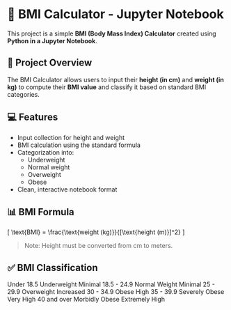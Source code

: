 # 🧮 BMI Calculator - Jupyter Notebook

This project is a simple **BMI (Body Mass Index) Calculator** created using **Python in a Jupyter Notebook**.

## 📌 Project Overview

The BMI Calculator allows users to input their **height (in cm)** and **weight (in kg)** to compute their **BMI value** and classify it based on standard BMI categories.

## 💻 Features

- Input collection for height and weight
- BMI calculation using the standard formula
- Categorization into:
  - Underweight
  - Normal weight
  - Overweight
  - Obese
- Clean, interactive notebook format

## 📊 BMI Formula

\[
\text{BMI} = \frac{\text{weight (kg)}}{[\text{height (m)}]^2}
\]

> Note: Height must be converted from cm to meters.

## ✅ BMI Classification
Under 18.5 Underweight Minimal 
18.5 - 24.9 Normal Weight Minimal 
25 - 29.9 Overweight Increased 
30 - 34.9 Obese High 
35 - 39.9 Severely Obese Very High 40 and over Morbidly Obese Extremely High



